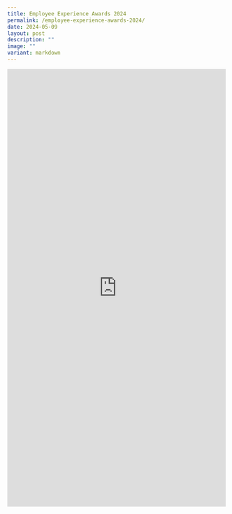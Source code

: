 ```yaml
---
title: Employee Experience Awards 2024
permalink: /employee-experience-awards-2024/
date: 2024-05-09
layout: post
description: ""
image: ""
variant: markdown
---
```

<iframe allow="autoplay; clipboard-write; encrypted-media; picture-in-picture; web-share" allowfullscreen="true" frameborder="0" scrolling="no" style="border:none;overflow:hidden" height="1000" width="500" src="https://www.facebook.com/plugins/post.php?href=https%3A%2F%2Fwww.facebook.com%2Falpshealthcaresupplychain%2Fposts%2Fpfbid02hFCZJVKMVebnE9ZmKx6W7XEuWpLQ5cyB1hHv9Mz4iYwKPuq6qwczPPqyGUGGfZ31l&amp;show_text=true&amp;width=500"></iframe>